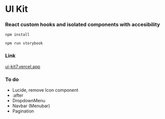 # UI Kit

### React custom hooks and isolated components with accesibility

`npm install`

`npm run storybook`

### Link

[ui-kit7.vercel.app](https://ui-kit7.vercel.app/)

### To do

- Lucide, remove Icon component
- :after
- DropdownMenu
- Navbar (Menubar)
- Pagination
